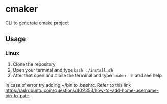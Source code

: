 # cmaker
CLI to generate cmake project

## Usage

### Linux

1. Clone the repository
2. Open your terminal and type `bash ./install.sh`
3. After that open and close the terminal and type `cmaker -h` and see help

In case of error try adding ~/bin to .bashrc.
Refer to this link https://askubuntu.com/questions/402353/how-to-add-home-username-bin-to-path  
